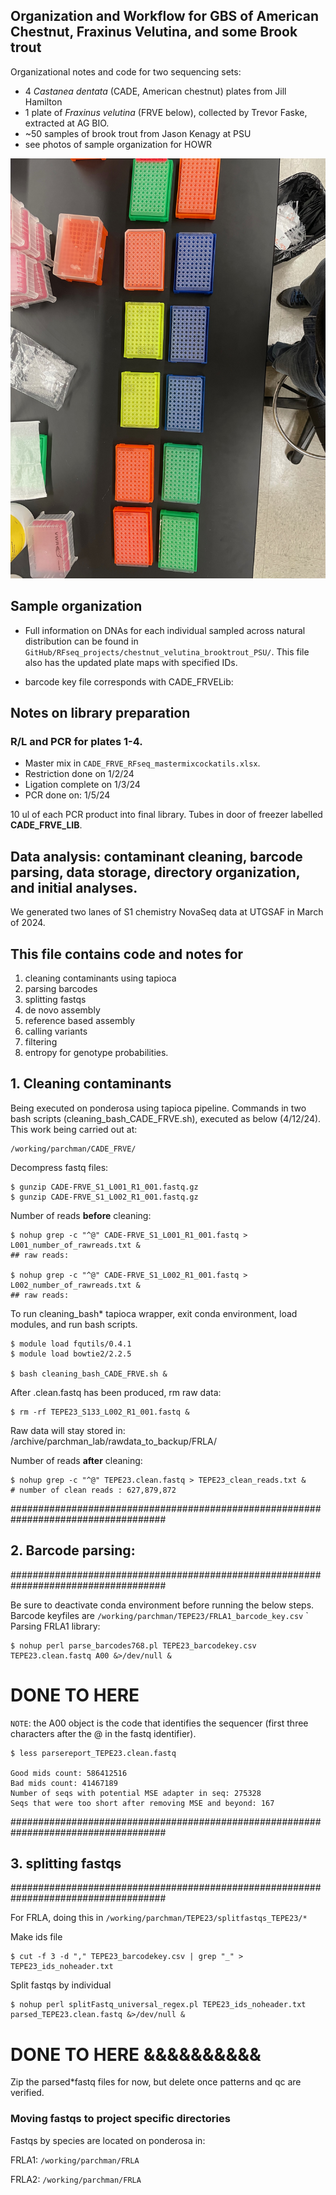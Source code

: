 
## Organization and Workflow for GBS of American Chestnut, Fraxinus Velutina, and some Brook trout 
Organizational notes and code for two sequencing sets:
- 4 *Castanea dentata* (CADE, American chestnut) plates from Jill Hamilton
- 1 plate of *Fraxinus velutina* (FRVE below), collected by Trevor Faske, extracted at AG BIO.
- ~50 samples of brook trout from Jason Kenagy at PSU
- see photos of sample organization for HOWR

 ![GELIMAGE](md_images/plate_setup.jpg)

## Sample organization
- Full information on DNAs for each individual sampled across natural distribution can be found in `GitHub/RFseq_projects/chestnut_velutina_brooktrout_PSU/`. This file also has the updated plate maps with specified IDs.

- barcode key file corresponds with CADE_FRVELib:


## Notes on library preparation


### R/L and PCR for plates 1-4. 

- Master mix in `CADE_FRVE_RFseq_mastermixcockatils.xlsx`.
- Restriction done on 1/2/24
- Ligation complete on 1/3/24
- PCR done on: 1/5/24



10 ul of each PCR product into final library. Tubes in door of freezer labelled **CADE_FRVE_LIB**.


## Data analysis: contaminant cleaning, barcode parsing, data storage, directory organization, and initial analyses.

We generated two lanes of S1 chemistry NovaSeq data at UTGSAF in March of 2024. 


## This file contains code and notes for
1) cleaning contaminants using tapioca
2) parsing barcodes
3) splitting fastqs 
4) de novo assembly
5) reference based assembly
6) calling variants
7) filtering
8) entropy for genotype probabilities.

## 1. Cleaning contaminants

Being executed on ponderosa using tapioca pipeline. Commands in two bash scripts (cleaning_bash_CADE_FRVE.sh), executed as below (4/12/24). This work being carried out at:

    /working/parchman/CADE_FRVE/

Decompress fastq files:

    $ gunzip CADE-FRVE_S1_L001_R1_001.fastq.gz
    $ gunzip CADE-FRVE_S1_L002_R1_001.fastq.gz

Number of reads **before** cleaning:

    $ nohup grep -c "^@" CADE-FRVE_S1_L001_R1_001.fastq > L001_number_of_rawreads.txt &
    ## raw reads: 

    $ nohup grep -c "^@" CADE-FRVE_S1_L002_R1_001.fastq > L002_number_of_rawreads.txt &
    ## raw reads: 
To run cleaning_bash* tapioca wrapper, exit conda environment, load modules, and run bash scripts.

    $ module load fqutils/0.4.1
    $ module load bowtie2/2.2.5
    
    $ bash cleaning_bash_CADE_FRVE.sh &


After .clean.fastq has been produced, rm raw data:

    $ rm -rf TEPE23_S133_L002_R1_001.fastq &



Raw data will stay stored in: /archive/parchman_lab/rawdata_to_backup/FRLA/

Number of reads **after** cleaning:


    $ nohup grep -c "^@" TEPE23.clean.fastq > TEPE23_clean_reads.txt &
    # number of clean reads : 627,879,872

####################################################################################
## 2. Barcode parsing:
####################################################################################

Be sure to deactivate conda environment before running the below steps. Barcode keyfiles are `/working/parchman/TEPE23/FRLA1_barcode_key.csv`
`
Parsing FRLA1 library:

    $ nohup perl parse_barcodes768.pl TEPE23_barcodekey.csv TEPE23.clean.fastq A00 &>/dev/null &



# DONE TO HERE
`NOTE`: the A00 object is the code that identifies the sequencer (first three characters after the @ in the fastq identifier).

    $ less parsereport_TEPE23.clean.fastq

    Good mids count: 586412516
    Bad mids count: 41467189
    Number of seqs with potential MSE adapter in seq: 275328
    Seqs that were too short after removing MSE and beyond: 167


####################################################################################
## 3. splitting fastqs
####################################################################################

For FRLA, doing this in `/working/parchman/TEPE23/splitfastqs_TEPE23/*`

Make ids file

    $ cut -f 3 -d "," TEPE23_barcodekey.csv | grep "_" > TEPE23_ids_noheader.txt


Split fastqs by individual

    $ nohup perl splitFastq_universal_regex.pl TEPE23_ids_noheader.txt parsed_TEPE23.clean.fastq &>/dev/null &



# DONE TO HERE &&&&&&&&&&


Zip the parsed*fastq files for now, but delete once patterns and qc are verified.

### Moving fastqs to project specific directories

Fastqs by species are located on ponderosa in:

FRLA1:
`/working/parchman/FRLA`

FRLA2:
`/working/parchman/FRLA`

